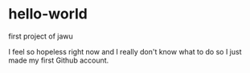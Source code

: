 # hello-world
first project of jawu

I feel so hopeless right now and I really don't know what to do 
so I just made my first Github account.
